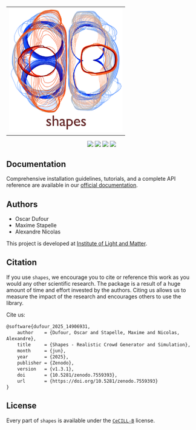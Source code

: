 <table align="center" style="width:100%; border-collapse:collapse;">
  <tr>
    <td align="center" style="width:100%;">
      <img src="./docs/source/_static/logo/art_light.png" width="300" alt="Project icon" style="display:block; margin:auto;">
    </td>
  </tr>
  <tr>
    <td align="left" style="width:100%;">
      <!-- Your content goes here -->
    </td>
  </tr>
</table>
<div align="center">

[![](https://badgen.net/badge/DOI/open%20access/orange)](https://scipost.org/SciPostPhysCodeb)
[![](https://badgen.net/static/DOC/shapes-docs/cyan?icon=https://icons.getbootstrap.com/icons/filetype-doc/)](https://shapes-crowd.readthedocs.io/en/latest/index.html)
[![](https://badgen.net/badge/icon/GitHub?icon=github&label)](https://github.com/odufour7/Shape)
[![](https://badgen.net/badge/🚀/Streamlit%20App/green)](https://crowdmecha.streamlit.app/)

</div>


## Documentation

Comprehensive installation guidelines, tutorials, and a complete API reference are available in our [official documentation](https://shapes-crowd.readthedocs.io/en/latest/).
## Authors

* Oscar Dufour
* Maxime Stapelle
* Alexandre Nicolas

This project is developed at
[Institute of Light and Matter](https://ilm.univ-lyon1.fr/).

## Citation

If you use `shapes`, we encourage you to cite or reference this work as you would any other scientific research. The package is a result of a huge amount of time and effort invested by the authors. Citing us allows us to measure the impact of the research and encourages others to use the library.

Cite us:
```
@software{dufour_2025_14906931,
    author    = {Dufour, Oscar and Stapelle, Maxime and Nicolas, Alexandre},
    title     = {Shapes - Realistic Crowd Generator and Simulation},
    month     = {jun},
    year      = {2025},
    publisher = {Zenodo},
    version   = {v1.3.1},
    doi       = {10.5281/zenodo.7559393},
    url       = {https://doi.org/10.5281/zenodo.7559393}
}
```

<!-- ## Some use cases

### pedestrian crowds -->


## License
Every part of `shapes` is available under the [`CeCILL-B`](https://cecill.info/licences.fr.html) license.



